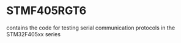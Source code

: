 # STMF405RGT6
contains the code for testing serial communication protocols in the STM32F405xx series
